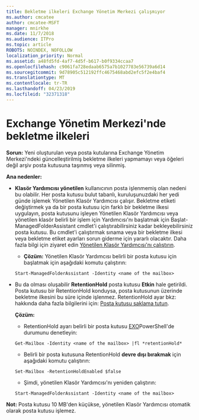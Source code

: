 ```yaml
---
title: Bekletme ilkeleri Exchange Yönetim Merkezi çalışmıyor
ms.author: cmcatee
author: cmcatee-MSFT
manager: mnirkhe
ms.date: 11/7/2018
ms.audience: ITPro
ms.topic: article
ROBOTS: NOINDEX, NOFOLLOW
localization_priority: Normal
ms.assetid: a48fd5fd-4af7-4d5f-b617-b0f9334ccaa7
ms.openlocfilehash: c9061fa728edaab6575a7b1027783e56739a6d14
ms.sourcegitcommit: 9d78905c512192ffc4675468abd2efc5f2e4baf4
ms.translationtype: MT
ms.contentlocale: tr-TR
ms.lasthandoff: 04/23/2019
ms.locfileid: "32371318"
---
```

# <a name="retention-policies-in-exchange-admin-center"></a>Exchange Yönetim Merkezi'nde bekletme ilkeleri

 **Sorun:** Yeni oluşturulan veya posta kutularına Exchange Yönetim Merkezi'ndeki güncelleştirilmiş bekletme ilkeleri yapmamayı veya öğeleri değil arşiv posta kutusuna taşınmış veya silinmiş. 
  
 **Ana nedenler:**
  
- **Klasör Yardımcısı yönetilen** kullanıcının posta işlenmemiş olan nedeni bu olabilir. Her posta kutusu bulut tabanlı, kuruluşunuzdaki her yedi günde işlemek Yönetilen Klasör Yardımcısı çalışır. Bekletme etiketi değiştirmek ya da bir posta kutusu için farklı bir bekletme ilkesi uygulayın, posta kutusunu işleyen Yönetilen Klasör Yardımcısı veya yönetilen klasör belirli bir işlem için Yardımcısı'nı başlatmak için Başlat-ManagedFolderAssistant cmdlet'i çalıştırabilirsiniz kadar bekleyebilirsiniz posta kutusu. Bu cmdlet'i çalıştırmak sınama veya bir bekletme ilkesi veya bekletme etiket ayarları sorun giderme için yararlı olacaktır. Daha fazla bilgi için ziyaret edin [Yönetilen Klasör Yardımcısı'nı çalıştırın](https://msdn.microsoft.com/library/gg271153%28v=exchsrvcs.149%29.aspx#managedfolderassist).
    
  - **Çözüm:** Yönetilen Klasör Yardımcısı belirli bir posta kutusu için başlatmak için aşağıdaki komutu çalıştırın: 
    
  ```
  Start-ManagedFolderAssistant -Identity <name of the mailbox>
  ```

- Bu da olması oluşabilir **RetentionHold** posta kutusu **Etkin** hale getirildi. Posta kutusu bir RetentionHold konduysa, posta kutusunun üzerinde bekletme ilkesini bu süre içinde işlenmez. RetentionHold ayar bkz: hakkında daha fazla bilgilerini için: [Posta kutusu saklama tutun](https://docs.microsoft.com/exchange/security-and-compliance/messaging-records-management/mailbox-retention-hold).
    
    **Çözüm:**
    
  - RetentionHold ayarı belirli bir posta kutusu [EXO](https://docs.microsoft.com/powershell/exchange/exchange-online/connect-to-exchange-online-powershell/connect-to-exchange-online-powershell?view=exchange-ps)PowerShell'de durumunu denetleyin:
    
  ```
  Get-Mailbox -Identity <name of the mailbox> |fl *retentionHold*
  ```

  - Belirli bir posta kutusuna RetentionHold **devre dışı bırakmak** için aşağıdaki komutu çalıştırın: 
    
  ```
  Set-Mailbox -RetentionHoldEnabled $false
  ```

  - Şimdi, yönetilen Klasör Yardımcısı'nı yeniden çalıştırın:
    
  ```
  Start-ManagedFolderAssistant -Identity <name of the mailbox>
  ```

 **Not:** Posta kutusu 10 MB'den küçükse, yönetilen Klasör Yardımcısı otomatik olarak posta kutusu işlemez. 
  

